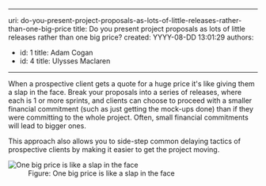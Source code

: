 

---
uri: do-you-present-project-proposals-as-lots-of-little-releases-rather-than-one-big-price
title: Do you present project proposals as lots of little releases rather than one big price?
created: YYYY-08-DD 13:01:29
authors:
  - id: 1
    title: Adam Cogan
  - id: 4
    title: Ulysses Maclaren
---




<span class='intro'> <p>
                When a prospective client gets a quote for a huge price it's like giving them a slap in the face.
                Break your proposals into a series of releases, where each is&#160;1&#160;or more sprints,&#160;and 
                clients can choose to proceed with a smaller financial commitment (such as just getting the mock-ups 
                done) than if they were committing to the whole project. Often, small financial commitments will 
                lead to bigger ones.
                </p> </span>

<p> This approach also allows you to side-step common delaying tactics of prospective clients by making it easier to get the project moving. </p><dl class="image"><dt>
      <img alt="One big price is like a slap in the face" src="/PublishingImages/AccountManagement-FaceSlap.jpg" /> 
   </dt><dd> Figure&#58; One big price is like a slap in the face ​</dd></dl>


